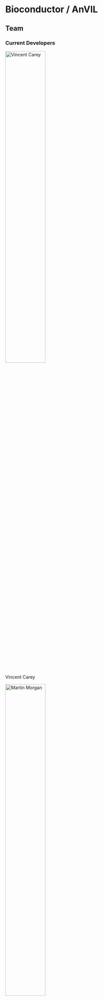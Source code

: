 # Bioconductor / AnVIL

## Team

### Current Developers

<img src="images/teampics/VinceCarey.jpg"
width="50%" alt="Vincent Carey" title="Vincent Carey"/>
<br> Vincent Carey

<img src="images/teampics/MartinMorgan.jpg"
width="50%" alt="Martin Morgan" title="Martin Morgan"/>
<br>Martin Morgan (PI)

<img src="images/teampics/SehyunOh.jpg"
width="50%" alt="Sehyun Oh" title="Sehyun Oh"/>
<br> Sehyun Oh

<img src="images/teampics/MarcelRamos.jpg"
width="50%" alt="Marcel Ramos" title="Marcel Ramos"/>
<br>Marcel Ramos

<img src="images/teampics/LoriShepherd.jpg"
width="50%" alt="Lori Shepherd" title="Lori Shepherd"/>
<br>Lori Ann Shepherd (PM)

<img src="images/teampics/BJStubbs.jpg"
width="50%" alt="BJ Stubbs" title="BJ Stubbs"/>
<br> BJ Stubbs

<img src="images/teampics/NiteshTuraga.jpeg"
width="50%" alt="Nitesh Turaga" title="Nitesh Turaga"/>
<br>Nitesh Turaga

<img src="images/teampics/LeviWaldron.jpg"
width="50%" alt="Levi Waldron" title="Levi Waldron"/>
<br> Levi Waldron

### Past Developers

<ul>
<li>Shweta Gopaulakrishnan</li>
<li>Ludwig Geistlinger</li>
</ul>